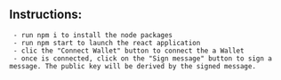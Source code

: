 ## Instructions:

     - run npm i to install the node packages
     - run npm start to launch the react application
     - clic the "Connect Wallet" button to connect the a Wallet
     - once is connected, click on the "Sign message" button to sign a message. The public key will be derived by the signed message.